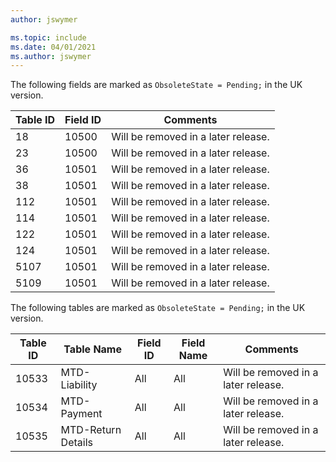 ```yaml
---
author: jswymer

ms.topic: include
ms.date: 04/01/2021
ms.author: jswymer
---
```

The following fields are marked as `ObsoleteState = Pending;` in the UK version.

|Table ID|Field ID|Comments|
|--------|--------|--------|
|18|10500|Will be removed in a later release.|
|23|10500|Will be removed in a later release.|
|36|10501|Will be removed in a later release.|
|38|10501|Will be removed in a later release.|
|112|10501|Will be removed in a later release.|
|114|10501|Will be removed in a later release.|
|122|10501|Will be removed in a later release.|
|124|10501|Will be removed in a later release.|
|5107|10501|Will be removed in a later release.|
|5109|10501|Will be removed in a later release.|

The following tables are marked as `ObsoleteState = Pending;` in the UK version.

|Table ID|Table Name|Field ID|Field Name|Comments|
|--------|--------|--------|--------|--------|
|10533|MTD-Liability|All|All|Will be removed in a later release.|
|10534|MTD-Payment|All|All|Will be removed in a later release.|
|10535|MTD-Return Details|All|All|Will be removed in a later release.|
